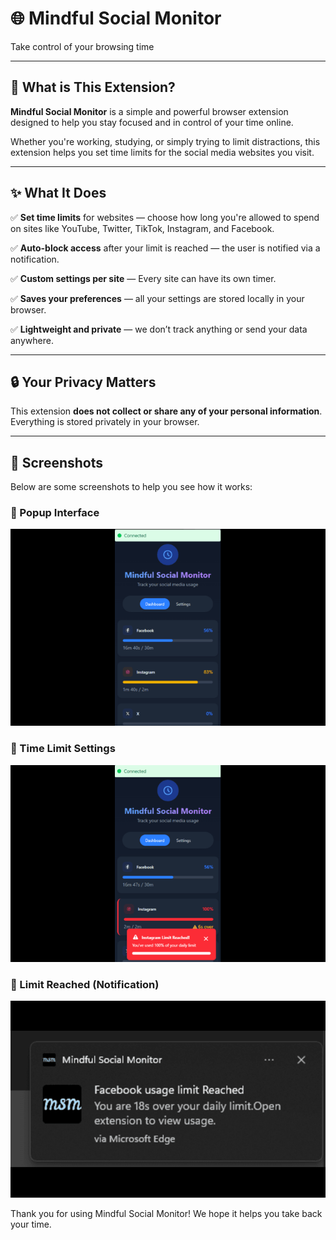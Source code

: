 # 🌐 Mindful Social Monitor

Take control of your browsing time

---

## 🧠 What is This Extension?

**Mindful Social Monitor** is a simple and powerful browser extension designed to help you stay focused and in control of your time online.

Whether you're working, studying, or simply trying to limit distractions, this extension helps you set time limits for the social media websites you visit.

---

## ✨ What It Does

✅ **Set time limits** for websites — choose how long you're allowed to spend on sites like YouTube, Twitter, TikTok, Instagram, and Facebook.

✅ **Auto-block access** after your limit is reached — the user is notified via a notification.

✅ **Custom settings per site** — Every site can have its own timer.

✅ **Saves your preferences** — all your settings are stored locally in your browser.

✅ **Lightweight and private** — we don’t track anything or send your data anywhere.

---

## 🔒 Your Privacy Matters

This extension **does not collect or share any of your personal information**. Everything is stored privately in your browser.

---
## 📸 Screenshots

Below are some screenshots to help you see how it works:

### 🔹 Popup Interface  
![Popup](./1.png)

### 🔹 Time Limit Settings  
![Settings](./2.png)

### 🔹 Limit Reached (Notification)  
![Blocked](./3.png)

Thank you for using Mindful Social Monitor! We hope it helps you take back your time.
